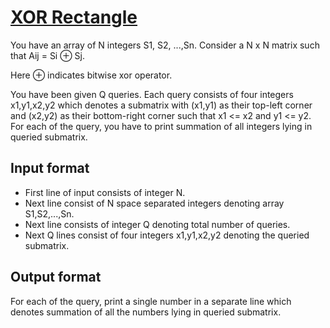 # [XOR Rectangle][link]

You have an array of N integers S1, S2, ...,Sn. Consider a N x N matrix such that Aij = Si ⊕ Sj.

Here ⊕ indicates bitwise xor operator.

You have been given Q queries. Each query consists of four integers x1,y1,x2,y2 which denotes a submatrix with (x1,y1) as their top-left corner and (x2,y2) as their bottom-right corner such that x1 <= x2 and y1 <= y2. For each of the query, you have to print summation of all integers lying in queried submatrix.

## Input format

- First line of input consists of integer N.
- Next line consist of N space separated integers denoting array S1,S2,...,Sn.
- Next line consists of integer Q denoting total number of queries.
- Next Q lines consist of four integers x1,y1,x2,y2 denoting the queried submatrix.

## Output format

For each of the query, print a single number in a separate line which denotes summation of all the numbers lying in queried submatrix.

[link]: https://www.hackerearth.com/practice/basic-programming/bit-manipulation/basics-of-bit-manipulation/practice-problems/algorithm/xor-rectangle/
